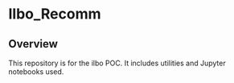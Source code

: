 # Ilbo_Recomm

## Overview
This repository is for the ilbo POC. 
It includes utilities and Jupyter notebooks used.
